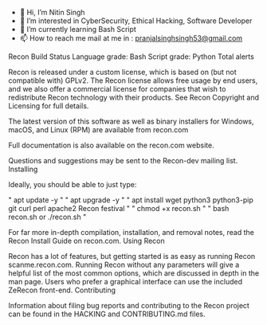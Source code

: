 - 👋 Hi, I’m Nitin Singh
- 👀 I’m interested in CyberSecurity, Ethical Hacking, Software Developer
- 🌱 I’m currently learning Bash Script
- 📫 How to reach me mail at me in : pranjalsinghsingh53@gmail.com

Recon Build Status Language grade: Bash Script grade: Python Total alerts

Recon is released under a custom license, which is based on (but not compatible with) GPLv2. The Recon license allows free usage by end users, and we also offer a commercial license for companies that wish to redistribute Recon technology with their products. See Recon Copyright and Licensing for full details.

The latest version of this software as well as binary installers for Windows, macOS, and Linux (RPM) are available from recon.com

Full documentation is also available on the recon.com website.

Questions and suggestions may be sent to the Recon-dev mailing list.
Installing

Ideally, you should be able to just type:

" apt update -y "
" apt upgrade -y "
" apt install wget python3 python3-pip git curl perl apache2 Recon festival "
" chmod +x recon.sh "
" bash recon.sh or ./recon.sh "

For far more in-depth compilation, installation, and removal notes, read the Recon Install Guide on recon.com.
Using Recon

Recon has a lot of features, but getting started is as easy as running Recon scanme.recon.com. Running Recon without any parameters will give a helpful list of the most common options, which are discussed in depth in the man page. Users who prefer a graphical interface can use the included ZeRecon front-end.
Contributing

Information about filing bug reports and contributing to the Recon project can be found in the HACKING and CONTRIBUTING.md files.
